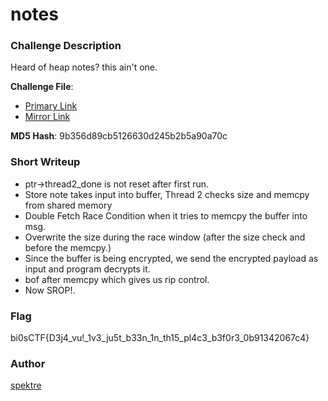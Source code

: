 # notes

### Challenge Description

Heard of heap notes? this ain't one.

**Challenge File**:
+ [Primary Link](https://drive.google.com/file/d/1hNEtO7rEPNirhYfUwwAXtyNZJnaX0VJT/view?usp=sharing)
+ [Mirror Link](https://www.dropbox.com/s/507i46bb9u52z3h/notes?dl=0)

**MD5 Hash**: 9b356d89cb5126630d245b2b5a90a70c

### Short Writeup

+  ptr->thread2_done is not reset after first run.
+  Store note takes input into buffer, Thread 2 checks size and memcpy from shared memory
+  Double Fetch Race Condition when it tries to memcpy the buffer into msg.
+  Overwrite the size during the race window (after the size check and before the memcpy.)
+  Since the buffer is being encrypted, we send the encrypted payload as input and program decrypts it.
+  bof after memcpy which gives us rip control.
+  Now SROP!.

### Flag

bi0sCTF{D3j4_vu!_1v3_ju5t_b33n_1n_th15_pl4c3_b3f0r3_0b91342067c4}


### Author

[spektre](https://twitter.com/0xspektre)
